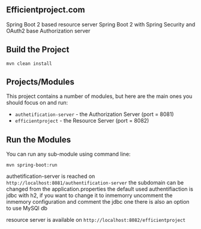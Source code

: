 ## Efficientproject.com
Spring Boot 2 based resource server
Spring Boot 2 with Spring Security and OAuth2 base Authorization server

## Build the Project
```
mvn clean install
```

## Projects/Modules
This project contains a number of modules, but here are the main ones you should focus on and run: 
- `authetification-server` - the Authorization Server (port = 8081)
- `efficientproject` - the Resource Server (port = 8082)

## Run the Modules
You can run any sub-module using command line: 
```
mvn spring-boot:run
```
authetification-server is reached on `http://localhost:8081/authentification-server` 
the subdomain can be changed from the application.properties
the default used authentifiaction is jdbc with h2, if you want to change it to inmemorry 
uncomment the inmemory configuration and comment the jdbc one
there is also an option to use MySQl db

resource server is available on `http://localhost:8082/efficientproject`
